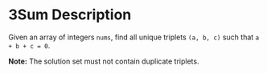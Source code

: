 # 3Sum Description

Given an array of integers `nums`, find all unique triplets `(a, b, c)` such that `a + b + c = 0`.

**Note:** The solution set must not contain duplicate triplets.
